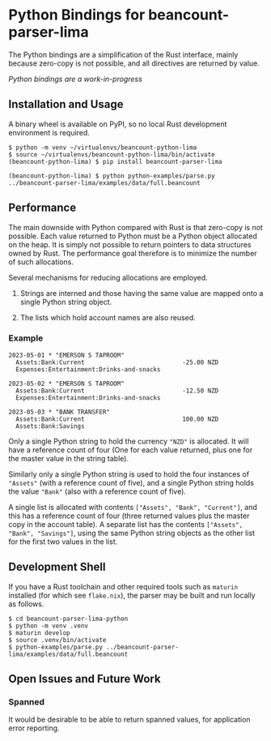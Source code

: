 # Python Bindings for beancount-parser-lima

The Python bindings are a simplification of the Rust interface, mainly because zero-copy is not possible, and all directives are returned by value.

*Python bindings are a work-in-progress*

## Installation and Usage

A binary wheel is available on PyPI, so no local Rust development environment is required.

```Shell
$ python -m venv ~/virtualenvs/beancount-python-lima
$ source ~/virtualenvs/beancount-python-lima/bin/activate
(beancount-python-lima) $ pip install beancount-parser-lima

(beancount-python-lima) $ python python-examples/parse.py ../beancount-parser-lima/examples/data/full.beancount
```

## Performance

The main downside with Python compared with Rust is that zero-copy is not possible.  Each value returned to Python must be a Python object allocated on the heap.  It is simply not possible to return pointers to data structures owned by Rust.  The performance goal therefore is to minimize the number of such allocations.

Several mechanisms for reducing allocations are employed.

1. Strings are interned and those having the same value are mapped onto a single Python string object.

2. The lists which hold account names are also reused.

### Example

```Text
2023-05-01 * "EMERSON S TAPROOM"
  Assets:Bank:Current                           -25.00 NZD
  Expenses:Entertainment:Drinks-and-snacks

2023-05-02 * "EMERSON S TAPROOM"
  Assets:Bank:Current                           -12.50 NZD
  Expenses:Entertainment:Drinks-and-snacks

2023-05-03 * "BANK TRANSFER"
  Assets:Bank:Current                           100.00 NZD
  Assets:Bank:Savings

```

Only a single Python string to hold the currency `"NZD"` is allocated.  It will have a reference count of four (One for each value returned, plus one for the master value in the string table).

Similarly only a single Python string is used to hold the four instances of `"Assets"` (with a reference count of five), and a single Python string holds the value `"Bank"` (also with a reference count of five).

A single list is allocated with contents `["Assets", "Bank", "Current"]`, and this has a reference count of four (three returned values plus the master copy in the account table).  A separate list has the contents `["Assets", "Bank", "Savings"]`, using the same Python string objects as the other list for the first two values in the list.

## Development Shell

If you have a Rust toolchain and other required tools such as `maturin` installed (for which see `flake.nix`), the parser may be built and run locally as follows.

```Shell
$ cd beancount-parser-lima-python
$ python -m venv .venv
$ maturin develop
$ source .venv/bin/activate
$ python-examples/parse.py ../beancount-parser-lima/examples/data/full.beancount
```

## Open Issues and Future Work

### Spanned

It would be desirable to be able to return spanned values, for application error reporting.
